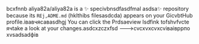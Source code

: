 bcxfnnb
aliya82a/aliya82a is a ✨ specivbnsdfasdfmal asdsa✨ repository because its `REj,ADME.md` (hklthibs filesasdcda) appears on your GicvbtHub profile.івавчясавasdhgj
You can click the Prdsaeview lsdfink tofshvfvcte ячtake a look at your changes.asdcxzczxfsd
--->cvcxvxcvxcvіваівррпо
xvsadsadфів
